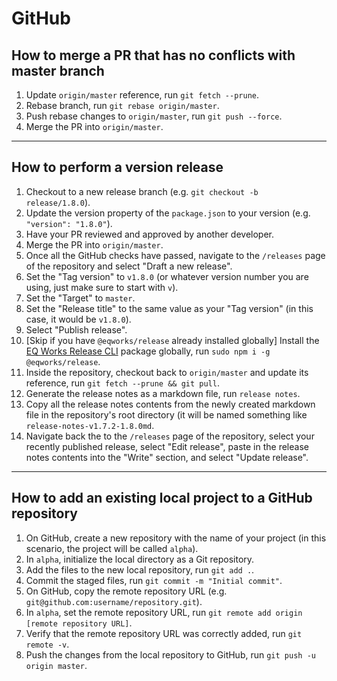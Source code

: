 # GitHub

## How to merge a PR that has no conflicts with master branch

1. Update `origin/master` reference, run `git fetch --prune`.
2. Rebase branch, run `git rebase origin/master`.
3. Push rebase changes to `origin/master`, run `git push --force`.
4. Merge the PR into `origin/master`.

---

## How to perform a version release

1. Checkout to a new release branch (e.g. `git checkout -b release/1.8.0`).
2. Update the version property of the `package.json` to your version (e.g. `"version": "1.8.0"`).
3. Have your PR reviewed and approved by another developer.
4. Merge the PR into `origin/master`.
5. Once all the GitHub checks have passed, navigate to the `/releases` page of the repository and select "Draft a new release".
6. Set the "Tag version" to `v1.8.0` (or whatever version number you are using, just make sure to start with `v`).
7. Set the "Target" to `master`.
8. Set the "Release title" to the same value as your "Tag version" (in this case, it would be `v1.8.0`).
9. Select "Publish release".
10. [Skip if you have `@eqworks/release` already installed globally] Install the [EQ Works Release CLI](https://github.com/EQWorks/release) package globally, run `sudo npm i -g @eqworks/release`.
11. Inside the repository, checkout back to `origin/master` and update its reference, run `git fetch --prune && git pull`.
12. Generate the release notes as a markdown file, run `release notes`.
13. Copy all the release notes contents from the newly created markdown file in the repository's root directory (it will be named something like `release-notes-v1.7.2-1.8.0md`.
14. Navigate back the to the `/releases` page of the repository, select your recently published release, select "Edit release", paste in the release notes contents into the "Write" section, and select "Update release".

---

## How to add an existing local project to a GitHub repository

1. On GitHub, create a new repository with the name of your project (in this scenario, the project will be called `alpha`).
2. In `alpha`, initialize the local directory as a Git repository.
3. Add the files to the new local repository, run `git add .`.
4. Commit the staged files, run `git commit -m "Initial commit"`.
5. On GitHub, copy the remote repository URL (e.g. `git@github.com:username/repository.git`).
6. In `alpha`, set the remote repository URL, run `git remote add origin [remote repository URL]`.
7. Verify that the remote repository URL was correctly added, run `git remote -v`.
8. Push the changes from the local repository to GitHub, run `git push -u origin master`.
